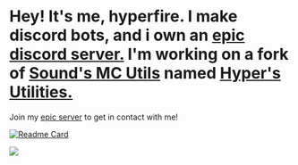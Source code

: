 # Hey! It's me, hyperfire. I make discord bots, and i own an [epic discord server.](https://discord.gg/vbu87ZF4HV) I'm working on a fork of [Sound's MC Utils](https://github.com/axisiscool/MC-Utils) named [Hyper's Utilities.](https://discord.gg/vbu87ZF4HV)
Join my [epic server](https://discord.gg/vbu87ZF4HV) to get in contact with me!

[![Readme Card](https://github-readme-stats.vercel.app/api/pin/?username=hyperfire-dev&repo=information&show_owner=true&theme=dark)](https://github.com/hyperfire-dev/information)


![](https://github-readme-stats.vercel.app/api?username=hyperfirers&count_private=true&show_icons=true&theme=dark&custom_title=My%20Github%20Stats)
